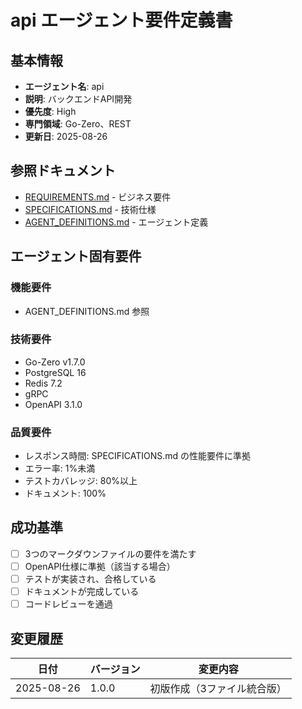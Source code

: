 # api エージェント要件定義書

## 基本情報
- **エージェント名**: api
- **説明**: バックエンドAPI開発
- **優先度**: High
- **専門領域**: Go-Zero、REST
- **更新日**: 2025-08-26

## 参照ドキュメント
- [REQUIREMENTS.md](../../../REQUIREMENTS.md) - ビジネス要件
- [SPECIFICATIONS.md](../../../SPECIFICATIONS.md) - 技術仕様
- [AGENT_DEFINITIONS.md](../../../AGENT_DEFINITIONS.md) - エージェント定義

## エージェント固有要件

### 機能要件
- AGENT_DEFINITIONS.md 参照

### 技術要件
- Go-Zero v1.7.0
- PostgreSQL 16
- Redis 7.2
- gRPC
- OpenAPI 3.1.0

### 品質要件
- レスポンス時間: SPECIFICATIONS.md の性能要件に準拠
- エラー率: 1%未満
- テストカバレッジ: 80%以上
- ドキュメント: 100%

## 成功基準
- [ ] 3つのマークダウンファイルの要件を満たす
- [ ] OpenAPI仕様に準拠（該当する場合）
- [ ] テストが実装され、合格している
- [ ] ドキュメントが完成している
- [ ] コードレビューを通過

## 変更履歴
| 日付 | バージョン | 変更内容 |
|------|-----------|----------|
| 2025-08-26 | 1.0.0 | 初版作成（3ファイル統合版） |
